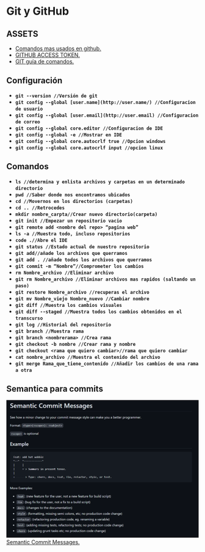 # Git y GitHub

## ASSETS

- [Comandos mas usados en github.](https://gist.github.com/chandzul/f06fee2120112e87831ce08f04af6563)
- [GITHUB ACCESS TOKEN.](https://www.youtube.com/watch?v=2nzOI-ynXF4&list=LL&index=3)
- [GIT guía de comandos.](https://rogerdudler.github.io/git-guide/index.es.html)

## Configuración

- **`git --version //Versión de git`**
- **`git config --global [user.name](http://user.name/) //Configuracion de usuario`**
- **`git config --global [user.email](http://user.email) //Configuracion de correo`**
- **`git config --global core.editor //Configuracion de IDE`**
- **`git config --global -e //Mostrar en IDE`**
- **`git config --global core.autocrlf true //Opcion windows`**
- **`git config --global core.autocrlf input //opcion linux`**

## Comandos

- **``ls //determina y enlista archivos y carpetas en un determinado directorio``**
- **``pwd //Saber donde nos encontramos ubicados``**
- **``cd //Movernos en los directorios (carpetas)``**
- **``cd .. //Retrocedes``**
- **``mkdir nombre_carpta//Crear nuevo directorio(carpeta)``**
- **``git init //Empezar un repositorio vacio``**
- **``git remote add <nombre del repo> “pagina web”``**
- **``ls -a //Muestra todo, incluso repositorios``**
- **``code .//Abre el IDE``**
- **``git status //Estado actual de nuestro repositorio``**
- **``git add//añade los archivos que querramos``**
- **``git add . //añade todos los archivos que querramos``**
- **``git commit -m “Nombre”//Comprometer los cambios``**
- **``rm Nombre_archivo //Eliminar archivo``**
- **``git rm Nombre_archivo //Eliminar archivos mas rapidos (saltando un paso)``**
- **``git restore Nombre_archivo //recuperas el archivo``**
- **``git mv Nombre_viejo Nombre_nuevo //Cambiar nombre``**
- **``git diff //Muestra los cambios visuales``**
- **``git diff --staged //Muestra todos los cambios obtenidos en el transcurso``**
- **``git log //Historial del repositorio``**
- **``git branch //Muestra rama``**
- **``git branch <nombrerama> //Crea rama``**
- **``git checkout -b nombre //Crear rama y nombre``**
- **``git checkout <rama que quiero cambiar>//rama que quiero cambiar``**
- **``cat nombre_archivo //Muestra el contenido del archivo``**
- **``git merge Rama_que_tiene_contenido //Añadir los cambios de una rama a otra``**

## Semantica para commits

![Imagen semantica](/public/img/git/semantica.png)
[Semantic Commit Messages.](https://gist.github.com/joshbuchea/6f47e86d2510bce28f8e7f42ae84c716)
